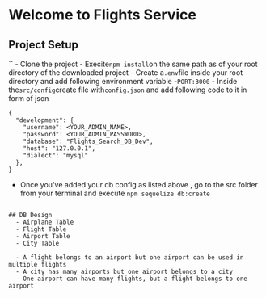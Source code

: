 # Welcome to Flights Service

## Project Setup

``      - Clone the project
      - Execite`npm install`on the same path as of your root directory of the 
      downloaded project
      - Create a`.env`file inside your root directory and add following environment 
      variable
            -`PORT:3000`      - Inside the`src/config`create file with`config.json` and add following code
to it in form of json

```
{
  "development": {
    "username": <YOUR_ADMIN_NAME>,
    "password": <YOUR_ADMIN_PASSWORD>,
    "database": "Flights_Search_DB_Dev",
    "host": "127.0.0.1",
    "dialect": "mysql"
  },
}
```

- Once you've added your db config as listed above , go to the src folder from your
  terminal and execute `npm sequelize db:create`

```

## DB Design
  - Airplane Table
  - Flight Table
  - Airport Table
  - City Table

  - A flight belongs to an airport but one airport can be used in multiple flights
  - A city has many airports but one airport belongs to a city
  - One airport can have many flights, but a flight belongs to one airport
```
